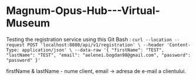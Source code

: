 # Magnum-Opus-Hub---Virtual-Museum

Testing the registration service using this Git Bash : 
`curl --location --request POST 'localhost:8080/api/v1/registration' \
--header 'Content-Type: application/json' \
--data-raw '{
    "firstName": "TEST",
    "lastName": "TEST",
    "email": "aelenei.bogdan98@gmail.com",
    "password": "password"
}'`

firstName & lastName - nume client, email -> adresa de e-mail a clientului.
